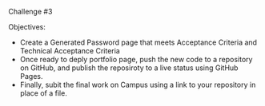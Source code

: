 Challenge #3

Objectives:
- Create a Generated Password page that meets Acceptance Criteria and Technical Acceptance Criteria 
- Once ready to deply portfolio page, push the new code to a repository on GitHub, and publish the reposiroty to a live status using GitHub Pages.
- Finally, subit the final work on Campus using a link to your repository in place of a file.
